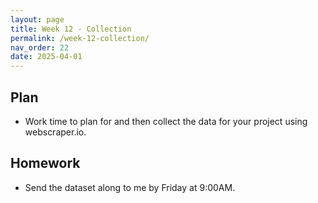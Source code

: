 ```yaml
---
layout: page
title: Week 12 - Collection
permalink: /week-12-collection/
nav_order: 22
date: 2025-04-01
---
```


## Plan

* Work time to plan for and then collect the data for your project using webscraper.io.

## Homework

* Send the dataset along to me by Friday at 9:00AM.